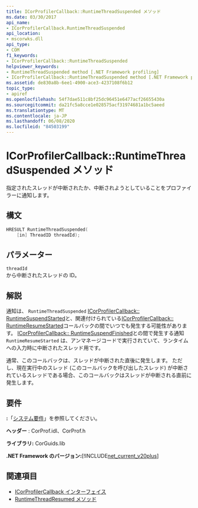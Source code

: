 ```yaml
---
title: ICorProfilerCallback::RuntimeThreadSuspended メソッド
ms.date: 03/30/2017
api_name:
- ICorProfilerCallback.RuntimeThreadSuspended
api_location:
- mscorwks.dll
api_type:
- COM
f1_keywords:
- ICorProfilerCallback::RuntimeThreadSuspended
helpviewer_keywords:
- RuntimeThreadSuspended method [.NET Framework profiling]
- ICorProfilerCallback::RuntimeThreadSuspended method [.NET Framework profiling]
ms.assetid: de830a8b-6ee1-4900-ace3-4237108f6b12
topic_type:
- apiref
ms.openlocfilehash: 54f7dae511c8bf25dc96451e6477acf26655430a
ms.sourcegitcommit: da21fc5a8cce1e028575acf31974681a1bc5aeed
ms.translationtype: MT
ms.contentlocale: ja-JP
ms.lasthandoff: 06/08/2020
ms.locfileid: "84503199"
---
```

# <a name="icorprofilercallbackruntimethreadsuspended-method"></a>ICorProfilerCallback::RuntimeThreadSuspended メソッド
指定されたスレッドが中断されたか、中断されようとしていることをプロファイラーに通知します。  
  
## <a name="syntax"></a>構文  
  
```cpp  
HRESULT RuntimeThreadSuspended(  
    [in] ThreadID threadId);  
```  
  
## <a name="parameters"></a>パラメーター  
 `threadId`  
 から中断されたスレッドの ID。  
  
## <a name="remarks"></a>解説  
 通知は、 `RuntimeThreadSuspended` [ICorProfilerCallback:: RuntimeSuspendStarted](icorprofilercallback-runtimesuspendstarted-method.md)と、関連付けられている[ICorProfilerCallback:: RuntimeResumeStarted](icorprofilercallback-runtimeresumestarted-method.md)コールバックの間でいつでも発生する可能性があります。 [ICorProfilerCallback:: RuntimeSuspendFinished](icorprofilercallback-runtimesuspendfinished-method.md)との間で発生する通知 `RuntimeResumeStarted` は、アンマネージコードで実行されていて、ランタイムへの入力時に中断されたスレッド用です。  
  
 通常、このコールバックは、スレッドが中断された直後に発生します。 ただし、現在実行中のスレッド (このコールバックを呼び出したスレッド) が中断されているスレッドである場合、このコールバックはスレッドが中断される直前に発生します。  
  
## <a name="requirements"></a>要件  
 **:**「[システム要件](../../get-started/system-requirements.md)」を参照してください。  
  
 **ヘッダー** : CorProf.idl、CorProf.h  
  
 **ライブラリ:** CorGuids.lib  
  
 **.NET Framework のバージョン:**[!INCLUDE[net_current_v20plus](../../../../includes/net-current-v20plus-md.md)]  
  
## <a name="see-also"></a>関連項目

- [ICorProfilerCallback インターフェイス](icorprofilercallback-interface.md)
- [RuntimeThreadResumed メソッド](icorprofilercallback-runtimethreadresumed-method.md)
